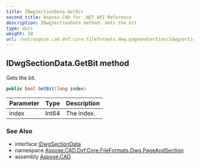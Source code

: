 ```yaml
---
title: IDwgSectionData.GetBit
second_title: Aspose.CAD for .NET API Reference
description: IDwgSectionData method. Gets the bit
type: docs
weight: 10
url: /net/aspose.cad.dxf.core.fileformats.dwg.pageandsection/idwgsectiondata/getbit/
---
```

## IDwgSectionData.GetBit method

Gets the bit.

```csharp
public bool GetBit(long index)
```

| Parameter | Type | Description |
| --- | --- | --- |
| index | Int64 | The index. |

### See Also

* interface [IDwgSectionData](../)
* namespace [Aspose.CAD.Dxf.Core.FileFormats.Dwg.PageAndSection](../../../aspose.cad.dxf.core.fileformats.dwg.pageandsection/)
* assembly [Aspose.CAD](../../../)


